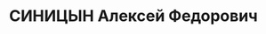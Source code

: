 ---
title: СИНИЦЫН Алексей Федорович
description: "1899 р. н., Курська обл. (Росія), росіянин, член ВКП(б), освіта початкова,\
  \ Сумська обл., м. Охтирка, Начальник штабу батальйону 68 СП 23 СД \n  Арешт 19.08.1937.\
  \ Військовою колегією Верховного Суду СРСР 8.01.1938 за участь в антирадянській\
  \ військово-фашистській змові (ст.ст. 54-1 «б», 54-8, 54-11 КК УСРР) засуджений\
  \ до ВМП. Розстріляний 20.01.1938 у м. Харків \n  Реабілітований 31.12.1958 Військовою\
  \ колегією Верховного Суду СРСР"
---